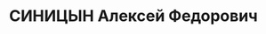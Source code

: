 ---
title: СИНИЦЫН Алексей Федорович
description: "1899 р. н., Курська обл. (Росія), росіянин, член ВКП(б), освіта початкова,\
  \ Сумська обл., м. Охтирка, Начальник штабу батальйону 68 СП 23 СД \n  Арешт 19.08.1937.\
  \ Військовою колегією Верховного Суду СРСР 8.01.1938 за участь в антирадянській\
  \ військово-фашистській змові (ст.ст. 54-1 «б», 54-8, 54-11 КК УСРР) засуджений\
  \ до ВМП. Розстріляний 20.01.1938 у м. Харків \n  Реабілітований 31.12.1958 Військовою\
  \ колегією Верховного Суду СРСР"
---